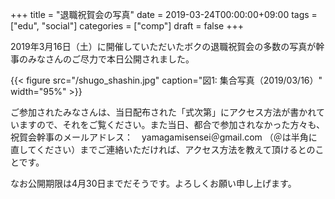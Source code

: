 +++
title = "退職祝賀会の写真"
date = 2019-03-24T00:00:00+09:00
tags = ["edu", "social"]
categories = ["comp"]
draft = false
+++

2019年3月16日（土）に開催していただいたボクの退職祝賀会の多数の写真が幹事のみなさんのご尽力で本日公開されました。

<a id="orgcfab31c"></a>

{{< figure src="/shugo_shashin.jpg" caption="&#22259;1:  集合写真（2019/03/16）" width="95%" >}}

ご参加されたみなさんは、当日配布された「式次第」にアクセス方法が書かれていますので、それをご覧ください。また当日、都合で参加されなかった方々も、祝賀会幹事のメールアドレス：　yamagamisensei＠gmail.com （＠は半角に直してください）までご連絡いただければ、アクセス方法を教えて頂けるとのことです。

なお公開期限は4月30日までだそうです。よろしくお願い申し上げます。
